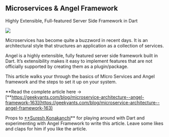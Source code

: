## Microservices & Angel Framework


Highly Extensible, Full-featured Server Side Framework in Dart

![](https://cdn.hashnode.com/res/hashnode/image-dev/upload/v1620382153472/owB4U_0mq.png)

Microservices has become quite a buzzword in recent days. It is an architectural style that structures an application as a collection of services.

Angel is a highly extensible, fully featured server side framework built in Dart. It’s extensibility makes it easy to implement features that are not officially supported by creating them as a plugin/package.

This article walks your through the basics of MIcro Services and Angel framework and the steps to set it up on your system.

**Read the complete article here -&gt; [**https://geekyants.com/blog/microservice-architecture--angel-framework-163](https://geekyants.com/blog/microservice-architecture--angel-framework-163)

Props to [**Suresh Konakanchi](https://geekyants.com/konakanchi-venkata-suresh-babu)** for playing around with Dart and experimenting with Angel Framework to write this article. Leave some likes and claps for him if you like the article.